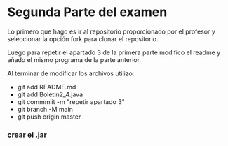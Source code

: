 # Segunda Parte del examen

Lo primero que hago es ir al repositorio proporcionado por el profesor
y seleccionar la opción fork para clonar el repositorio.

Luego para repetir el apartado 3 de la primera parte modifico el readme
y añado el mismo programa de la parte anterior.

Al terminar de modificar los archivos utilizo:

+ git add README.md
+ git add Boletin2_4.java
+ git commmiit -m "repetir apartado 3"
+ git branch -M main
+ git push origin master



### crear el .jar

